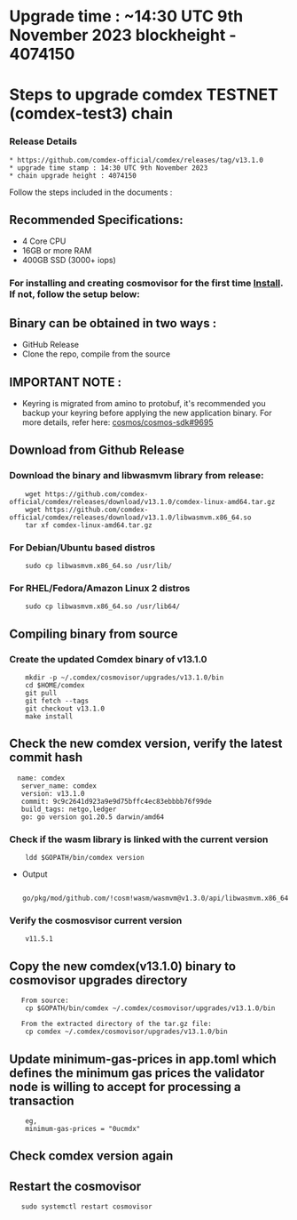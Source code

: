 # Upgrade time : ~14:30 UTC 9th November 2023 blockheight - 4074150

# Steps to upgrade comdex TESTNET (comdex-test3) chain

### Release Details

    * https://github.com/comdex-official/comdex/releases/tag/v13.1.0
    * upgrade time stamp : 14:30 UTC 9th November 2023
    * chain upgrade height : 4074150

Follow the steps included in the documents :

## Recommended Specifications:

- 4 Core CPU
- 16GB or more RAM
- 400GB SSD (3000+ iops)

### For installing and creating cosmovisor for the first time [Install](https://github.com/comdex-official/networks/blob/main/testnet/cosmovisor-setup.md). If not, follow the setup below:

## Binary can be obtained in two ways :

- GitHub Release
- Clone the repo, compile from the source

## IMPORTANT NOTE :

- Keyring is migrated from amino to protobuf, it's recommended you backup your keyring before applying the new application binary. For more details, refer here: [cosmos/cosmos-sdk#9695](https://github.com/cosmos/cosmos-sdk/pull/9695)

## Download from Github Release

### Download the binary and libwasmvm library from release:

```shell
    wget https://github.com/comdex-official/comdex/releases/download/v13.1.0/comdex-linux-amd64.tar.gz
    wget https://github.com/comdex-official/comdex/releases/download/v13.1.0/libwasmvm.x86_64.so
    tar xf comdex-linux-amd64.tar.gz
```

### For Debian/Ubuntu based distros

```shell
    sudo cp libwasmvm.x86_64.so /usr/lib/
```

### For RHEL/Fedora/Amazon Linux 2 distros

```shell
    sudo cp libwasmvm.x86_64.so /usr/lib64/
```

## Compiling binary from source

### Create the updated Comdex binary of v13.1.0

```shell
    mkdir -p ~/.comdex/cosmovisor/upgrades/v13.1.0/bin
    cd $HOME/comdex
    git pull
    git fetch --tags
    git checkout v13.1.0
    make install
```

## Check the new comdex version, verify the latest commit hash

```shell
  name: comdex
   server_name: comdex
   version: v13.1.0
   commit: 9c9c2641d923a9e9d75bffc4ec83ebbbb76f99de
   build_tags: netgo,ledger
   go: go version go1.20.5 darwin/amd64

```

### Check if the wasm library is linked with the current version

```shell
    ldd $GOPATH/bin/comdex version
```

- Output
  ```shell
     go/pkg/mod/github.com/!cosm!wasm/wasmvm@v1.3.0/api/libwasmvm.x86_64.so
  ```

### Verify the cosmosvisor current version

```shell
    v11.5.1
```

## Copy the new comdex(v13.1.0) binary to cosmovisor upgrades directory

```shell
   From source:
    cp $GOPATH/bin/comdex ~/.comdex/cosmovisor/upgrades/v13.1.0/bin

   From the extracted directory of the tar.gz file:
    cp comdex ~/.comdex/cosmovisor/upgrades/v13.1.0/bin
```

## Update minimum-gas-prices in app.toml which defines the minimum gas prices the validator node is willing to accept for processing a transaction

```
    eg,
    minimum-gas-prices = "0ucmdx"
```

## Check comdex version again

## Restart the cosmovisor

```shell
   sudo systemctl restart cosmovisor
```
